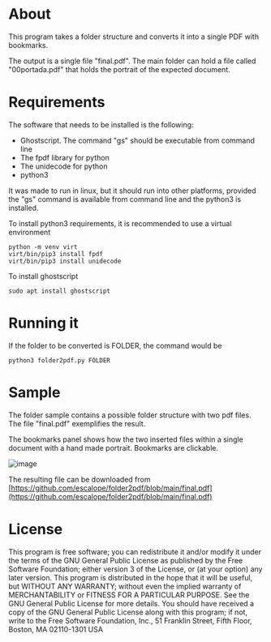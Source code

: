 # About

This program takes a folder structure and converts it into a single PDF with bookmarks. 

The output is a single file "final.pdf". The main folder can hold a file called "00portada.pdf" that holds the portrait of the expected document.

# Requirements

The software that needs to be installed is the following:
- Ghostscript. The command "gs" should be executable from command line
- The fpdf library for python
- The unidecode for python
- python3

It was made to run in linux, but it should run into other platforms, provided the "gs" command is available from command line and the python3 is installed. 


To install python3 requirements, it is recommended to use a virtual environment

    python -m venv virt
    virt/bin/pip3 install fpdf
    virt/bin/pip3 install unidecode
    
To install ghostscript

    sudo apt install ghostscript
    
# Running it

If the folder to be converted is FOLDER, the command would be

    python3 folder2pdf.py FOLDER
    
# Sample

The folder sample contains a possible folder structure with two pdf files. The file "final.pdf" exemplifies the result.

The bookmarks panel shows how the two inserted files within a single document with a hand made portrait. Bookmarks are clickable. 

![image](https://user-images.githubusercontent.com/3056482/197363954-72930b5f-6f29-486e-9f88-207eda23e792.png)

The resulting file can be downloaded from [https://github.com/escalope/folder2pdf/blob/main/final.pdf](https://github.com/escalope/folder2pdf/blob/main/final.pdf)

# License

This program is free software; you can redistribute it and/or modify  it under the terms of the GNU General Public License as published by
the Free Software Foundation; either version 3 of the License, or  (at your option) any later version. 
This program is distributed in the hope that it will be useful,  but WITHOUT ANY WARRANTY; without even the implied warranty of  MERCHANTABILITY or FITNESS FOR A PARTICULAR PURPOSE.  See the  GNU General Public License for more details.
You should have received a copy of the GNU General Public License  along with this program; if not, write to the Free Software Foundation,  Inc., 51 Franklin Street, Fifth Floor, Boston, MA 02110-1301  USA
